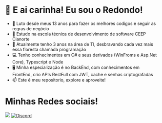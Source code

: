 <h1>👋 E ai carinha! Eu sou o Redondo!</h1>

<ul>
<li> 📖 Luto desde meus 13 anos para fazer os melhores codigos e seguir as regras de negócio</li>
<li> 📘 Estudo na escola técnica de desenvolvimento de software CEEP Cianorte</li>
<li> 📆 Atualmente tenho 3 anos na área de TI, desbravando cada vez mais essa floresta chamada programação</li>
<li> 💻 Tenho conhecimentos em C# e seus derivados (WinFroms e Asp.Net Core), Typescript e Node</li>
<li> 🖥️ Minha especialização é no BackEnd, com conhecimentos em FrontEnd, crio APIs RestFull com JWT, cache e senhas criptografadas</li>
<li> 📫 Este é meu repositorio, explore e aproveite!</li>
</ul>

<h1>Minhas Redes sociais!</h1>

<a href="https://br.linkedin.com/in/vitor-miguel-santos-redondo-6b9b41284"><img src="https://img.shields.io/badge/linkedin-%230077B5.svg?style=for-the-badge&logo=linkedin&logoColor=white" /></a>
<a href=""><img alt="Discord" src="https://img.shields.io/badge/%3Ctick%3E-%237289DA.svg?style=for-the-badge&logo=discord&logoColor=white"/></a>
